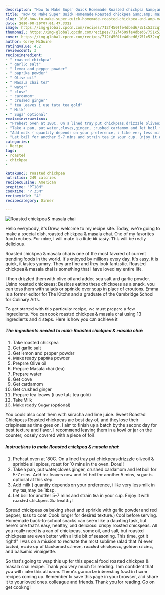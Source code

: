 ```yaml
---
description: "How to Make Super Quick Homemade Roasted chickpea &amp;amp; masala chai"
title: "How to Make Super Quick Homemade Roasted chickpea &amp;amp; masala chai"
slug: 1016-how-to-make-super-quick-homemade-roasted-chickpea-and-amp-masala-chai
date: 2020-08-20T07:01:47.332Z
image: https://img-global.cpcdn.com/recipes/712f4509fe4dbed6/751x532cq70/roasted-chickpea-masala-chai-recipe-main-photo.jpg
thumbnail: https://img-global.cpcdn.com/recipes/712f4509fe4dbed6/751x532cq70/roasted-chickpea-masala-chai-recipe-main-photo.jpg
cover: https://img-global.cpcdn.com/recipes/712f4509fe4dbed6/751x532cq70/roasted-chickpea-masala-chai-recipe-main-photo.jpg
author: Corey McGuire
ratingvalue: 4.2
reviewcount: 3
recipeingredient:
- " roasted chickpea"
- " garlic salt"
- " lemon and pepper powder"
- " paprika powder"
- " Olive oil"
- " Masala chai tea"
- " water"
- " clove"
- " cardamom"
- " crushed ginger"
- " tea leaves i use tata tea gold"
- " Milk"
- " Sugar optional"
recipeinstructions:
- "Preheat oven at 180C. On a lined tray put chickpeas,drizzzle oliveoil &amp; sprinkle all spices, roast for 10 mins in the oven. Done!!"
- "Take a pan, put water,cloves,ginger, crushed cardamom and let boil for 5-7 mins. Add tea leaves now and let boil for another 5 mins, sugar is optional at this step."
- "Add milk ( quantity depends on your preference, i like very less milk in my tea,may be 1tbsp."
- "Let boil for another 5-7 mins and strain tea in your cup. Enjoy it with roasted chickpea. So healthy!"
categories:
- Recipe
tags:
- roasted
- chickpea
- 

katakunci: roasted chickpea  
nutrition: 249 calories
recipecuisine: American
preptime: "PT18M"
cooktime: "PT35M"
recipeyield: "4"
recipecategory: Dinner

---
```



![Roasted chickpea &amp; masala chai](https://img-global.cpcdn.com/recipes/712f4509fe4dbed6/751x532cq70/roasted-chickpea-masala-chai-recipe-main-photo.jpg)

Hello everybody, it's Drew, welcome to my recipe site. Today, we're going to make a special dish, roasted chickpea &amp; masala chai. One of my favorites food recipes. For mine, I will make it a little bit tasty. This will be really delicious.

Roasted chickpea &amp; masala chai is one of the most favored of current trending foods in the world. It's enjoyed by millions every day. It's easy, it is quick, it tastes yummy. They are fine and they look fantastic. Roasted chickpea &amp; masala chai is something that I have loved my entire life.

I then drizzled them with olive oil and added sea salt and garlic powder. Using roasted chickpeas: Besides eating these chickpeas as a snack, you can toss them with salads or sprinkle over soup in place of croutons. Emma is a former editor for The Kitchn and a graduate of the Cambridge School for Culinary Arts.


To get started with this particular recipe, we must prepare a few ingredients. You can cook roasted chickpea &amp; masala chai using 13 ingredients and 4 steps. Here is how you can achieve it.

<!--inarticleads1-->

##### The ingredients needed to make Roasted chickpea &amp; masala chai:

1. Take  roasted chickpea
1. Get  garlic salt
1. Get  lemon and pepper powder
1. Make ready  paprika powder
1. Prepare  Olive oil
1. Prepare  Masala chai (tea)
1. Prepare  water
1. Get  clove
1. Get  cardamom
1. Get  crushed ginger
1. Prepare  tea leaves (i use tata tea gold)
1. Take  Milk
1. Make ready  Sugar (optional)


You could also coat them with sriracha and lime juice. Sweet Roasted Chickpeas Roasted chickpeas are best day-of, and they lose their crispiness as time goes on. I aim to finish up a batch by the second day for best texture and flavor. I recommend leaving them in a bowl or jar on the counter, loosely covered with a piece of foil. 

<!--inarticleads2-->

##### Instructions to make Roasted chickpea &amp; masala chai:

1. Preheat oven at 180C. On a lined tray put chickpeas,drizzzle oliveoil &amp; sprinkle all spices, roast for 10 mins in the oven. Done!!
1. Take a pan, put water,cloves,ginger, crushed cardamom and let boil for 5-7 mins. Add tea leaves now and let boil for another 5 mins, sugar is optional at this step.
1. Add milk ( quantity depends on your preference, i like very less milk in my tea,may be 1tbsp.
1. Let boil for another 5-7 mins and strain tea in your cup. Enjoy it with roasted chickpea. So healthy!


Spread chickpeas on baking sheet and sprinkle with garlic powder and red pepper; toss to coat. Cook longer for desired texture.) Cool before serving. Homemade back-to-school snacks can seem like a daunting task, but here&#39;s one that&#39;s easy, healthy, and delicious: crispy roasted chickpeas. All you really need is a can of chickpeas, some oil, and salt, but roasted chickpeas are even better with a little bit of seasoning. This time, got it right!&#34; I was on a mission to recreate the most sublime salad that I&#39;d ever tasted, made up of blackened salmon, roasted chickpeas, golden raisins, and balsamic vinaigrette. 

So that's going to wrap this up for this special food roasted chickpea &amp; masala chai recipe. Thank you very much for reading. I am confident that you will make this at home. There's gonna be interesting food in home recipes coming up. Remember to save this page in your browser, and share it to your loved ones, colleague and friends. Thank you for reading. Go on get cooking!
